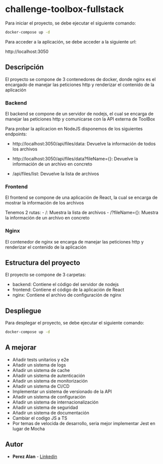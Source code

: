 # challenge-toolbox-fullstack

Para iniciar el proyecto, se debe ejecutar el siguiente comando:

```bash
docker-compose up -d
``` 

Para acceder a la aplicación, se debe acceder a la siguiente url:

http://localhost:3050



## Descripción

El proyecto se compone de 3 contenedores de docker, donde nginx es el encargado de manejar las peticiones http y renderizar el contenido de la aplicación

### Backend

El backend se compone de un servidor de nodejs, el cual se encarga de manejar las peticiones http y comunicarse con la API externa de ToolBox

Para probar la aplicacion en NodeJS disponemos de los siguientes endpoints:

- http://localhost:3050/api/files/data: Devuelve la información de todos los archivos

- http://localhost:3050/api/files/data?fileName={}: Devuelve la información de un archivo en concreto

- /api/files/list: Devuelve la lista de archivos

### Frontend

El frontend se compone de una aplicación de React, la cual se encarga de mostrar la información de los archivos

Tenemos 2 rutas:
    - /: Muestra la lista de archivos
    - /?fileName={}: Muestra la información de un archivo en concreto

### Nginx

El contenedor de nginx se encarga de manejar las peticiones http y renderizar el contenido de la aplicación

## Estructura del proyecto

El proyecto se compone de 3 carpetas:

- backend: Contiene el código del servidor de nodejs
- frontend: Contiene el código de la aplicación de React
- nginx: Contiene el archivo de configuración de nginx

## Despliegue

Para desplegar el proyecto, se debe ejecutar el siguiente comando:

```bash
docker-compose up -d
```

## A mejorar

- Añadir tests unitarios y e2e
- Añadir un sistema de logs
- Añadir un sistema de cache
- Añadir un sistema de autenticación
- Añadir un sistema de monitorización
- Añadir un sistema de CI/CD
- Implementar un sistema de versionado de la API
- Añadir un sistema de configuración
- Añadir un sistema de internacionalización
- Añadir un sistema de seguridad
- Añadir un sistema de documentación
- Cambiar el codigo JS a TS
- Por temas de velocida de desarrollo, seria mejor implementar Jest en lugar de Mocha

## Autor

- **Perez Alan** - [Linkedin](https://linkedin.com/in/perez-alan)
